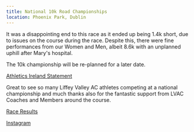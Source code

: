 ```yaml
---
title: National 10k Road Championships
location: Phoenix Park, Dublin
---
```


It was a disappointing end to this race as it ended up being 1.4k short, due to issues on the course during the race. Despite this, there were fine performances from our Women and Men, albeit 8.6k with an unplanned uphill after Mary's hospital. 

The 10k championship will be re-planned for a later date.

<a href="https://www.athleticsireland.ie/news/national-10k-statement/" target="_blank" rel="noopener noreferrer">Athletics Ireland Statement</a>

Great to see so many Liffey Valley AC athletes competing at a national championship and much thanks also for the fantastic support from LVAC Coaches and Members around the course.

<a href="/races/2023-04-16-National-10k-Road/" target="_blank" rel="noopener noreferrer">Race Results</a>

<a href="https://www.instagram.com/p/CrG1a6LM7ly/" target="_blank" rel="noopener noreferrer">Instagram</a>